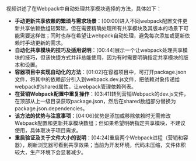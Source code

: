 

视频讲述了在Webpack中自动处理共享模块选择的方法，具体如下：


- **手动更新共享依赖的繁琐与需求场景**：[00:00]进入不同webpack配置文件更新共享依赖数组较繁琐，但在需要精确处理所有共享模块及其版本的场景下可能需要这样做；同时也存在希望让webpack自动处理，避免每次添加或更新依赖时手动更新的需求。
- **自动化共享模块的技巧及适用说明**：[00:44]展示一个让webpack处理共享模块的技巧，但该快捷方式并非总能使用，因为有时需要明确指定共享模块的版本和设置。
- **容器项目中实现自动化的方法**：[01:02]在容器项目中，可打开package.json文件，将其中的依赖部分引入到webpack.dev.js文件，把依赖对象传递给webpack的shared属性，让webpack管理依赖列表。
- **在营销Webpack配置中重复操作**：[03:41]转到营销Webpack的dev.js文件，在顶部从上一级目录获取package.json，然后在shared数组部分替换为package.json.dependencies。
- **该方法的优势与注意事项**：[04:06]优势是添加或移除依赖时无需修改Webpack配置和更新共享模块数组；但如果希望明确指定共享模块，不建议使用，具体取决于项目需求。
- **重启验证及关于文件大小的说明**：[04:24]重启两个Webpack进程（营销和容器），刷新浏览器可看到共享效果；当前为开发环境，代码未压缩，文件体积较大，生产环境下会显著减少。